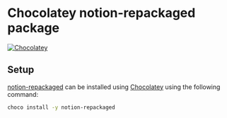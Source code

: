 # Chocolatey notion-repackaged package

[![Chocolatey](https://img.shields.io/chocolatey/v/notion-repackaged?include_prereleases)](https://community.chocolatey.org/packages/notion-repackaged)

## Setup

[notion-repackaged](https://community.chocolatey.org/packages/notion-repackaged) can be installed using [Chocolatey](https://chocolatey.org/) using the following command:

```bash
choco install -y notion-repackaged
```
